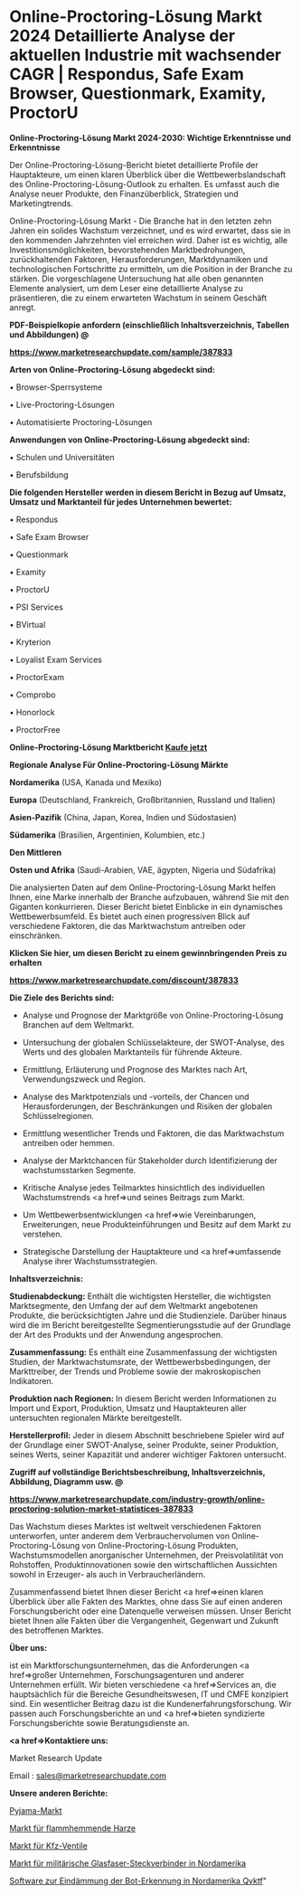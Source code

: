 # Online-Proctoring-Lösung Markt 2024 Detaillierte Analyse der aktuellen Industrie mit wachsender CAGR | Respondus, Safe Exam Browser, Questionmark, Examity, ProctorU

<strong>Online-Proctoring-Lösung Markt 2024-2030: Wichtige Erkenntnisse und Erkenntnisse</strong>

Der Online-Proctoring-Lösung-Bericht bietet detaillierte Profile der Hauptakteure, um einen klaren Überblick über die Wettbewerbslandschaft des Online-Proctoring-Lösung-Outlook zu erhalten. Es umfasst auch die Analyse neuer Produkte, den Finanzüberblick, Strategien und Marketingtrends.

Online-Proctoring-Lösung Markt - Die Branche hat in den letzten zehn Jahren ein solides Wachstum verzeichnet, und es wird erwartet, dass sie in den kommenden Jahrzehnten viel erreichen wird. Daher ist es wichtig, alle Investitionsmöglichkeiten, bevorstehenden Marktbedrohungen, zurückhaltenden Faktoren, Herausforderungen, Marktdynamiken und technologischen Fortschritte zu ermitteln, um die Position in der Branche zu stärken. Die vorgeschlagene Untersuchung hat alle oben genannten Elemente analysiert, um dem Leser eine detaillierte Analyse zu präsentieren, die zu einem erwarteten Wachstum in seinem Geschäft anregt.



<strong><b>PDF-Beispielkopie anfordern (einschließlich Inhaltsverzeichnis, Tabellen und Abbildungen) @ </b></strong>

<strong><a href=https://www.marketresearchupdate.com/sample/387833>

<strong>https://www.marketresearchupdate.com/sample/387833</u></a></strong></strong>



<strong>Arten von Online-Proctoring-Lösung abgedeckt sind:</strong>

• Browser-Sperrsysteme

• Live-Proctoring-Lösungen

• Automatisierte Proctoring-Lösungen



<strong>Anwendungen von Online-Proctoring-Lösung abgedeckt sind:</strong>

• Schulen und Universitäten

• Berufsbildung



<strong>Die folgenden Hersteller werden in diesem Bericht in Bezug auf Umsatz, Umsatz und Marktanteil für jedes Unternehmen bewertet:</strong>

• Respondus

• Safe Exam Browser

• Questionmark

• Examity

• ProctorU

• PSI Services

• BVirtual

• Kryterion

• Loyalist Exam Services

• ProctorExam

• Comprobo

• Honorlock

• ProctorFree



<strong>Online-Proctoring-Lösung Marktbericht <a href=https://www.marketresearchupdate.com/buynow/387833>Kaufe jetzt</a></strong>



<strong>Regionale Analyse Für Online-Proctoring-Lösung Märkte</strong>



<strong>Nordamerika</strong> (USA, Kanada und Mexiko)



<strong>Europa</strong> (Deutschland, Frankreich, Großbritannien, Russland und Italien)



<strong>Asien-Pazifik</strong> (China, Japan, Korea, Indien und Südostasien)



<strong>Südamerika</strong> (Brasilien, Argentinien, Kolumbien, etc.)



<strong>Den Mittleren</strong> 

<strong>Osten und Afrika</strong> (Saudi-Arabien, VAE, ägypten, Nigeria und Südafrika)

Die analysierten Daten auf dem Online-Proctoring-Lösung Markt helfen Ihnen, eine Marke innerhalb der Branche aufzubauen, während Sie mit den Giganten konkurrieren. Dieser Bericht bietet Einblicke in ein dynamisches Wettbewerbsumfeld. Es bietet auch einen progressiven Blick auf verschiedene Faktoren, die das Marktwachstum antreiben oder einschränken.



<strong>Klicken Sie hier, um diesen Bericht zu einem gewinnbringenden Preis zu erhalten
</strong>

<strong><a href=https://www.marketresearchupdate.com/discount/387833>https://www.marketresearchupdate.com/discount/387833</b></u></strong></a>



<strong>Die Ziele des Berichts sind:</strong>

- Analyse und Prognose der Marktgröße von Online-Proctoring-Lösung Branchen auf dem Weltmarkt.

- Untersuchung der globalen Schlüsselakteure, der SWOT-Analyse, des Werts und des globalen Marktanteils für führende Akteure.

- Ermittlung, Erläuterung und Prognose des Marktes nach Art, Verwendungszweck und Region.

- Analyse des Marktpotenzials und -vorteils, der Chancen und Herausforderungen, der Beschränkungen und Risiken der globalen Schlüsselregionen.

- Ermittlung wesentlicher Trends und Faktoren, die das Marktwachstum antreiben oder hemmen.

- Analyse der Marktchancen für Stakeholder durch Identifizierung der wachstumsstarken Segmente.

- Kritische Analyse jedes Teilmarktes hinsichtlich des individuellen Wachstumstrends <a href=>und</a> seines Beitrags zum Markt.

- Um Wettbewerbsentwicklungen <a href=>wie</a> Vereinbarungen, Erweiterungen, neue Produkteinführungen und Besitz auf dem Markt zu verstehen.

- Strategische Darstellung der Hauptakteure und <a href=>umfas</a>sende Analyse ihrer Wachstumsstrategien.



<strong>Inhaltsverzeichnis:</strong>



<strong>Studienabdeckung:</strong> Enthält die wichtigsten Hersteller, die wichtigsten Marktsegmente, den Umfang der auf dem Weltmarkt angebotenen Produkte, die berücksichtigten Jahre und die Studienziele. Darüber hinaus wird die im Bericht bereitgestellte Segmentierungsstudie auf der Grundlage der Art des Produkts und der Anwendung angesprochen.



<strong>Zusammenfassung:</strong> Es enthält eine Zusammenfassung der wichtigsten Studien, der Marktwachstumsrate, der Wettbewerbsbedingungen, der Markttreiber, der Trends und Probleme sowie der makroskopischen Indikatoren.



<strong>Produktion nach Regionen:</strong> In diesem Bericht werden Informationen zu Import und Export, Produktion, Umsatz und Hauptakteuren aller untersuchten regionalen Märkte bereitgestellt.



<strong>Herstellerprofil:</strong> Jeder in diesem Abschnitt beschriebene Spieler wird auf der Grundlage einer SWOT-Analyse, seiner Produkte, seiner Produktion, seines Werts, seiner Kapazität und anderer wichtiger Faktoren untersucht.



<strong><b>Zugriff auf vollständige Berichtsbeschreibung, Inhaltsverzeichnis, Abbildung, Diagramm usw. @ </b></strong>

<strong><a href=https://www.marketresearchupdate.com/industry-growth/online-proctoring-solution-market-statistices-387833>https://www.marketresearchupdate.com/industry-growth/online-proctoring-solution-market-statistices-387833</a></strong>

Das Wachstum dieses Marktes ist weltweit verschiedenen Faktoren unterworfen, unter anderem dem Verbrauchervolumen von Online-Proctoring-Lösung von Online-Proctoring-Lösung Produkten, Wachstumsmodellen anorganischer Unternehmen, der Preisvolatilität von Rohstoffen, Produktinnovationen sowie den wirtschaftlichen Aussichten sowohl in Erzeuger- als auch in Verbraucherländern.

Zusammenfassend bietet Ihnen dieser Bericht <a href=>einen</a> klaren Überblick über alle Fakten des Marktes, ohne dass Sie auf einen anderen Forschungsbericht oder eine Datenquelle verweisen müssen. Unser Bericht bietet Ihnen alle Fakten über die Vergangenheit, Gegenwart und Zukunft des betroffenen Marktes.



<strong>Über uns:</strong>

 ist ein Marktforschungsunternehmen, das die Anforderungen <a href=>großer</a> Unternehmen, Forschungsagenturen und anderer Unternehmen erfüllt. Wir bieten verschiedene <a href=>Services</a> an, die hauptsächlich für die Bereiche Gesundheitswesen, IT und CMFE konzipiert sind. Ein wesentlicher Beitrag dazu ist die Kundenerfahrungsforschung. Wir passen auch Forschungsberichte an und <a href=>bieten</a> syndizierte Forschungsberichte sowie Beratungsdienste an.



<strong><a href=>Kontaktiere uns:</a></strong>

Market Research Update

Email : sales@marketresearchupdate.com



<strong>Unsere anderen Berichte:</strong>

<a href=https://www.linkedin.com/pulse/pajamas-market-pointing-capture-largest-growth>Pyjama-Markt</a>

<a href=https://www.linkedin.com/pulse/flame-retarded-resin-market-research-report-reveals>Markt für flammhemmende Harze</a>

<a href=https://www.linkedin.com/pulse/automotive-valve-market-report-2023>Markt für Kfz-Ventile</a>

<a href=https://www.linkedin.com/pulse/north-america-military-fiber-optic-connectors-market>Markt für militärische Glasfaser-Steckverbinder in Nordamerika</a>

<a href=https://www.linkedin.com/pulse/north-america-bot-detection-mitigation-software-qvktf/>Software zur Eindämmung der Bot-Erkennung in Nordamerika Qvktf</a>"
